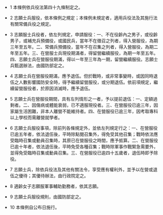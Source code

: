 * 1 本條例依兵役法第四十九條制定之。

* 2 志願士兵服役，依本條例之規定；本條例未規定者，適用兵役法及其施行法有關常備兵役之規定。

* 3 志願服士兵役者，依左列規定，申請服役：一、不在役齡內之男子，或役齡男子，或補充兵預備役，或國民兵，當年不在徵召之列者，得入營服役，為期三年至五年。二、常備兵預備役，當年不在召集之列者，得入營服役，為期二年至五年。三、在營服士兵現役期滿者，得留營繼續服役，為期一年至五年。四、志願士兵在營服役期滿，得以一年至三年為一期，留營繼續服役。志願士兵甄選辦法，由國防部定之。

* 4 志願士兵在營服役期滿，應予退伍。但於戰時，或非常事變時，或因同時退伍之人數影響國防安全時，得予繼續留營服役，或分期退伍。依前項規定，繼續留營服役者，於原因消滅時，應予退伍。

* 5 志願士兵在營服役期間，具有左列情形之一者，予以提前退伍：一、定額過剩者。二、因傷病或體能衰弱，已不適服現役者。三、在營服役已逾三年，因家屬生活困難，非本人離營不能維持者。四、在營服役已逾三年，因考取專科以上學校而需離營就學者。

* 6 志願士兵服役事項，除前列各條規定外，並依左列規定行之：一、在營服役已逾五年者，依法退伍後，平時除點閱召集外，得免受其他召集；戰時依法應受臨時召集或動員召集時，其原已在營服役之時間，應予抵算。二、在營服役已逾十年者，依法退伍後，平時免受各種召集；戰時除軍事作戰緊急需要外，並得免受臨時召集或動員召集。三、在營服役已逾四十五歲者，退伍時即予除役。

* 7 志願士兵，除依兵役法及其他有關法令，享受應有權利外，並予以在營或退伍之優待；其優待辦法，由行政院定之。

* 8 適齡女子志願服軍事輔助勤務者，依其志願。

* 9 志願士兵服役規則，由國防部定之。

* 10 本條例自公布日施行。

